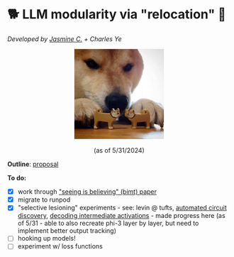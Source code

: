 # 🐕 LLM modularity via "relocation" 🐾
_Developed by [Jasmine C.](jasmine.cui@nbcuni.com) + Charles Ye_
 
<p align="center" width="100%">
<img src = 'static/shiba.jpg' width="40%">
  <p align="center">(as of 5/31/2024)</p>
</p>

**Outline**: [proposal](https://docs.google.com/document/d/1gKlafph5wCQtBBdbHHIcYHYdRqfjEzdLhYcpkpWm9g4/edit)

**To do:** 
- [X] work through ["seeing is believing" (bimt) paper](https://arxiv.org/abs/2305.08746)
- [X] migrate to runpod
- [X] "selective lesioning" experiments - see: levin @ tufts, [automated circuit discovery](https://arxiv.org/abs/2304.14997), [decoding intermediate activations](https://www.lesswrong.com/posts/fJE6tscjGRPnK8C2C/decoding-intermediate-activations-in-llama-2-7b) - made progress here (as of 5/31 - able to also recreate phi-3 layer by layer, but need to implement better output tracking) 
- [ ] hooking up models! 
- [ ] experiment w/ loss functions 
